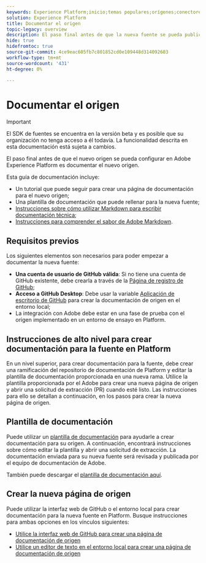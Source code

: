 ```yaml
---
keywords: Experience Platform;inicio;temas populares;orígenes;conectores;conectores de origen;sdk de fuentes;sdk;SDK
solution: Experience Platform
title: Documentar el origen
topic-legacy: overview
description: El paso final antes de que la nueva fuente se pueda publicar en Adobe Experience Platform es documentar la nueva fuente.
hide: true
hidefromtoc: true
source-git-commit: 4ce9eac605fb7c801852cd0e109448d314092603
workflow-type: tm+mt
source-wordcount: '431'
ht-degree: 0%

---
```


# Documentar el origen

>[!IMPORTANT]
>
>El SDK de fuentes se encuentra en la versión beta y es posible que su organización no tenga acceso a él todavía. La funcionalidad descrita en esta documentación está sujeta a cambios.

El paso final antes de que el nuevo origen se pueda configurar en Adobe Experience Platform es documentar el nuevo origen.

Esta guía de documentación incluye:

* Un tutorial que puede seguir para crear una página de documentación para el nuevo origen;
* Una plantilla de documentación que puede rellenar para la nueva fuente;
* [Instrucciones sobre cómo utilizar Markdown para escribir documentación técnica](https://experienceleague.adobe.com/docs/contributor/contributor-guide/writing-essentials/markdown.html?lang=en);
* [Instrucciones para comprender el sabor de Adobe Markdown](https://experienceleague.adobe.com/docs/contributor/contributor-guide/writing-essentials/markdown.html?lang=en#custom-markdown-extensions).

## Requisitos previos

Los siguientes elementos son necesarios para poder empezar a documentar la nueva fuente:

* **Una cuenta de usuario de GitHub válida**: Si no tiene una cuenta de GitHub existente, debe crearla a través de la [Página de registro de GitHub](https://github.com/);
* **Acceso a GitHub Desktop**: Debe usar la variable [Aplicación de escritorio de GitHub](https://desktop.github.com/) para crear la documentación de origen en el entorno local;
* La integración con Adobe debe estar en una fase de prueba con el origen implementado en un entorno de ensayo en Platform.

## Instrucciones de alto nivel para crear documentación para la fuente en Platform

En un nivel superior, para crear documentación para la fuente, debe crear una ramificación del repositorio de documentación de Platform y editar la plantilla de documentación proporcionada en una nueva rama. Utilice la plantilla proporcionada por el Adobe para crear una nueva página de origen y abrir una solicitud de extracción (PR) cuando esté listo. Las instrucciones para ello se detallan a continuación, en los pasos para crear la nueva página de origen.

## Plantilla de documentación

Puede utilizar un [plantilla de documentación](./template.md) para ayudarle a crear documentación para su origen. A continuación, encontrará instrucciones sobre cómo editar la plantilla y abrir una solicitud de extracción. La documentación enviada para su nueva fuente será revisada y publicada por el equipo de documentación de Adobe.

También puede descargar el [plantilla de documentación aquí](../assets/template.zip).

## Crear la nueva página de origen

Puede utilizar la interfaz web de GitHub o el entorno local para crear documentación para la nueva fuente en Platform. Busque instrucciones para ambas opciones en los vínculos siguientes:

* [Utilice la interfaz web de GitHub para crear una página de documentación de origen](./github.md)
* [Utilice un editor de texto en el entorno local para crear una página de documentación de origen](./text-editor.md)